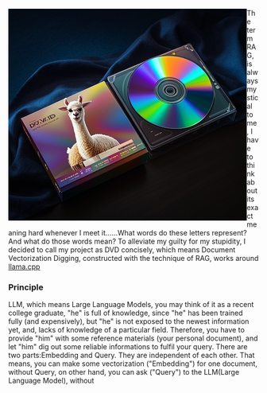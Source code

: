 <img align="left" src="./github/images/llama.dvd.cover.png">The term RAG, is always mystical to me, I have to think about its exact meaning hard whenever I meet it......What words do these letters represent? And what do those words mean? To alleviate my guilty for my stupidity, I decided to call my project as DVD concisely, which means Document Vectorization Digging, constructed with the technique of RAG, works around [llama.cpp](https://github.com/ggerganov/llama.cpp)

### Principle
LLM, which means Large Language Models, you may think of it as a recent college graduate, "he" is full of knowledge, since "he" has been trained fully (and expensively), but "he" is not exposed to the newest information yet, and, lacks of knowledge of a particular field. Therefore, you have to provide "him" with some reference materials (your personal document), and let "him" dig out some reliable informations to fulfil your query.
There are two parts:Embedding and Query. They are independent of each other. That means, you can make some vectorization ("Embedding") for one document, without Query, on other hand, you can ask ("Query") to the LLM(Large Language Model), without 
